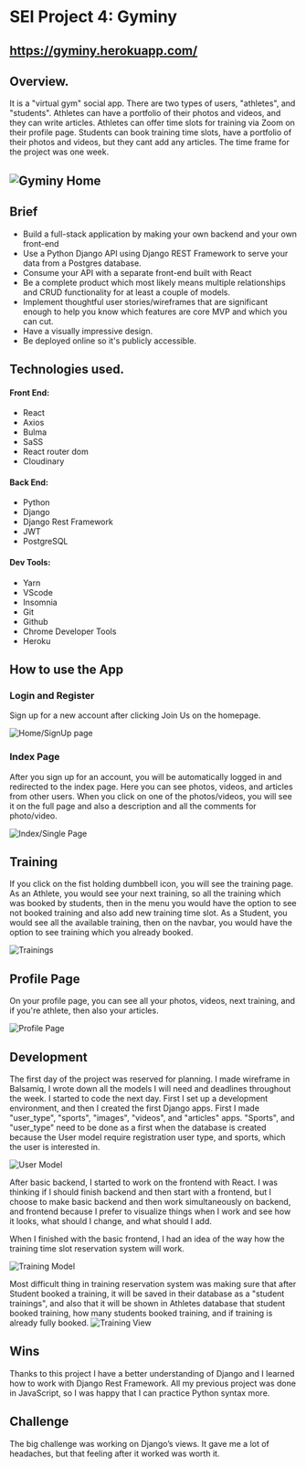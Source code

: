 # SEI Project 4: Gyminy
## https://gyminy.herokuapp.com/
## **Overview.**
It is a "virtual gym" social app. There are two types of users, "athletes", and "students".
Athletes can have a portfolio of their photos and videos, and they can write articles. Athletes can offer time slots for training via Zoom on their profile page. Students can book training time slots, have a portfolio of their photos and videos, but they cant add any articles.
The time frame for the project was one week.

![Gyminy Home](readmeImages/home.png)
-------------------------
## Brief
* Build a full-stack application by making your own backend and your own front-end
* Use a Python Django API using Django REST Framework to serve your data from a Postgres database.
* Consume your API with a separate front-end built with React
* Be a complete product which most likely means multiple relationships and CRUD functionality for at least a couple of models.
* Implement thoughtful user stories/wireframes that are significant enough to help you know which features are core MVP and which you can cut.
* Have a visually impressive design.
* Be deployed online so it's publicly accessible.
<!-- ## Get Started
* **Clone** or download the repo
* **pipenv** to install Python packages
* **python manage.py loaddata images/seeds.json** to load filters from the database
* **cd frontend** to go to the frontend directory
* **yarn** to install frontend dependencies
* **yarn build**
* go back to main directory and run **python manage.py runserver** to start the app
 -->
## **Technologies used.**
#### Front End:
* React
* Axios
* Bulma
* SaSS
* React router dom
* Cloudinary
#### Back End:
* Python
* Django
* Django Rest Framework
* JWT
* PostgreSQL
#### Dev Tools:
* Yarn
* VScode
* Insomnia
* Git
* Github
* Chrome Developer Tools
* Heroku
## How to use the App
### Login and  Register
Sign up for a new account after clicking Join Us on the homepage.

![Home/SignUp page](readmeImages/register.png)

### Index Page
After you sign up for an account, you will be automatically logged in and redirected to the index page. Here you can see photos, videos, and articles from other users.
When you click on one of the photos/videos, you will see it on the full page and also a description and all the comments for photo/video.
 
![Index/Single Page](readmeImages/single.png)
 
## Training
If you click on the fist holding dumbbell icon, you will see the training page. As an Athlete, you would see your next training, so all the training which was booked by students, then in the menu you would have the option to see not booked training and also add new training time slot.
As a Student, you would see all the available training, then on the navbar, you would have the option to see training which you already booked.
 
![Trainings](readmeImages/singleTraining.png)
 
## Profile Page
On your profile page, you can see all your photos, videos, next training, and if you're athlete, then also your articles.

![Profile Page](readmeImages/profile.png)

## Development
The first day of the project was reserved for planning. I made wireframe in Balsamiq, I wrote down all the models I will need and deadlines throughout the week.
I started to code the next day. First I set up a development environment, and then I created the first Django apps.
First I made "user_type", "sports", "images", "videos", and "articles" apps.
"Sports", and "user_type" need to be done as a first when the database is created because the User model require registration user type, and sports, which the user is interested in.
 
![User Model](readmeImages/userModel.png)
 
After basic backend, I started to work on the frontend with React. I was thinking if I should finish backend and then start with a frontend, but I choose to make basic backend and then work simultaneously on backend, and frontend because I prefer to visualize things when I work and see how it looks, what should I change, and what should I add.
 
When I finished with the basic frontend, I had an idea of the way how the training time slot reservation system will work.
 
![Training Model](readmeImages/trainingModel.png)
 
Most difficult thing in training reservation system was making sure that after Student booked a training, it will be saved in their database as a "student trainings", and also that it will be shown in Athletes database that student booked training, how many students booked training, and if training is already fully booked.
 ![Training View](readmeImages/trainingView.png)
 
## Wins
Thanks to this project I have a better understanding of Django and I learned how to work with Django Rest Framework. All my previous project was done in JavaScript, so I was happy that I can practice Python syntax more.
## Challenge
The big challenge was working on Django’s views. It gave me a lot of headaches, but that feeling after it worked was worth it.
